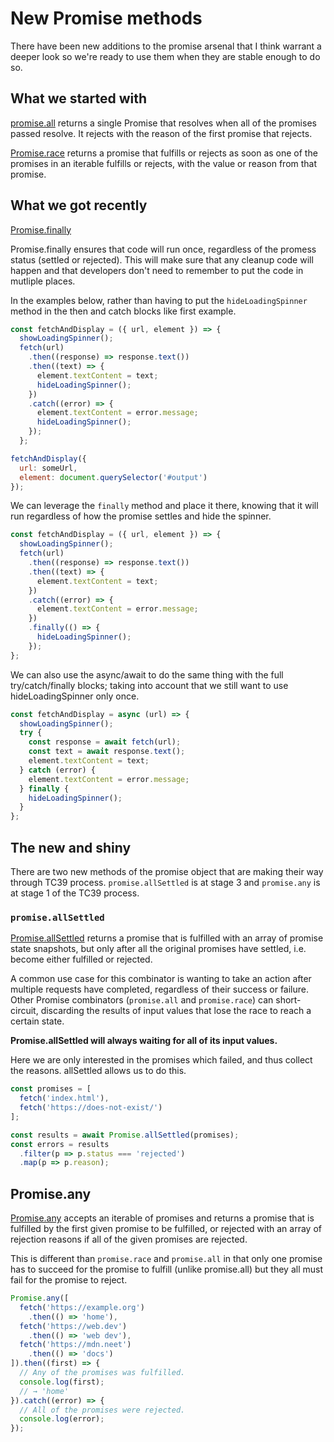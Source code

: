 # New Promise methods

There have been new additions to the promise arsenal that I think warrant a deeper look so we're ready to use them when they are stable enough to do so.

## What we started with

[promise.all](https://developer.mozilla.org/en-US/docs/Web/JavaScript/Reference/Global_Objects/Promise/all) returns a single Promise that resolves when all of the promises passed resolve. It rejects with the reason of the first promise that rejects.

[Promise.race](https://developer.mozilla.org/en-US/docs/Web/JavaScript/Reference/Global_Objects/Promise/race) returns a promise that fulfills or rejects as soon as one of the promises in an iterable fulfills or rejects, with the value or reason from that promise.

## What we got recently

[Promise.finally](https://publishing-project.rivendellweb.net/promise-finally-finally/)

Promise.finally ensures that code will run once, regardless of the promess status (settled or rejected). This will make sure that any cleanup code will happen and that developers don't need to remember to put the code in mutliple places.

In the examples below, rather than having to put the `hideLoadingSpinner` method in the then and catch blocks like first example.

```js
const fetchAndDisplay = ({ url, element }) => {
  showLoadingSpinner();
  fetch(url)
    .then((response) => response.text())
    .then((text) => {
      element.textContent = text;
      hideLoadingSpinner();
    })
    .catch((error) => {
      element.textContent = error.message;
      hideLoadingSpinner();
    });
  };

fetchAndDisplay({
  url: someUrl,
  element: document.querySelector('#output')
});
```

We can leverage the `finally` method and place it there, knowing that it will run regardless of how the promise settles and hide the spinner.

```js
const fetchAndDisplay = ({ url, element }) => {
  showLoadingSpinner();
  fetch(url)
    .then((response) => response.text())
    .then((text) => {
      element.textContent = text;
    })
    .catch((error) => {
      element.textContent = error.message;
    })
    .finally(() => {
      hideLoadingSpinner();
    });
};
```

We can also use the async/await to do the same thing with the full try/catch/finally blocks; taking into account that we still want to use hideLoadingSpinner only once.

```js
const fetchAndDisplay = async (url) => {
  showLoadingSpinner();
  try {
    const response = await fetch(url);
    const text = await response.text();
    element.textContent = text;
  } catch (error) {
    element.textContent = error.message;
  } finally {
    hideLoadingSpinner();
  }
};
```
## The new and shiny

There are two new methods of the promise object that are making their way through TC39 process. `promise.allSettled` is at stage 3 and `promise.any` is at stage 1 of the TC39 process.

###  `promise.allSettled`

[Promise.allSettled](https://github.com/tc39/proposal-promise-allSettled) returns a promise that is fulfilled with an array of promise state snapshots, but only after all the original promises have settled, i.e. become either fulfilled or rejected.

A common use case for this combinator is wanting to take an action after multiple requests have completed, regardless of their success or failure. Other Promise combinators (`promise.all` and `promise.race`) can short-circuit, discarding the results of input values that lose the race to reach a certain state.

**Promise.allSettled will always waiting for all of its input values.**

Here we are only interested in the promises which failed, and thus collect the reasons. allSettled allows us to do this.

```js
const promises = [
  fetch('index.html'),
  fetch('https://does-not-exist/')
];

const results = await Promise.allSettled(promises);
const errors = results
  .filter(p => p.status === 'rejected')
  .map(p => p.reason);
```

## Promise.any

[Promise.any](https://github.com/tc39/proposal-promise-any) accepts an iterable of promises and returns a promise that is fulfilled by the first given promise to be fulfilled, or rejected with an array of rejection reasons if all of the given promises are rejected.

This is different than `promise.race` and `promise.all` in that only one promise has to succeed for the promise to fulfill (unlike promise.all) but they all must fail for the promise to reject.

```js
Promise.any([
  fetch('https://example.org')
    .then(() => 'home'),
  fetch('https://web.dev')
    .then(() => 'web dev'),
  fetch('https://mdn.neet')
    .then(() => 'docs')
]).then((first) => {
  // Any of the promises was fulfilled.
  console.log(first);
  // → 'home'
}).catch((error) => {
  // All of the promises were rejected.
  console.log(error);
});
```


